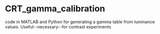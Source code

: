 # CRT_gamma_calibration

code in MATLAB and Python for generating a gamma table from luminance values.
Useful--necessary--for contrast experiments 
